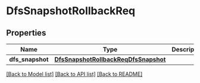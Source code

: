 # DfsSnapshotRollbackReq

## Properties
Name | Type | Description | Notes
------------ | ------------- | ------------- | -------------
**dfs_snapshot** | [**DfsSnapshotRollbackReqDfsSnapshot**](DfsSnapshotRollbackReqDfsSnapshot.md) |  | 

[[Back to Model list]](../README.md#documentation-for-models) [[Back to API list]](../README.md#documentation-for-api-endpoints) [[Back to README]](../README.md)


